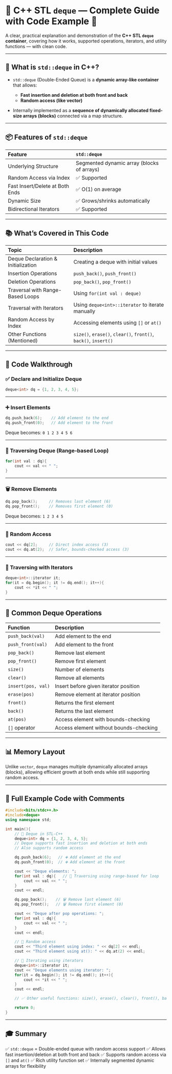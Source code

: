 # 📖 C++ STL `deque` — Complete Guide with Code Example 🚀

A clear, practical explanation and demonstration of the **C++ STL `deque` container**, covering how it works, supported operations, iterators, and utility functions — with clean code.

---

## 📌 What is `std::deque` in C++?

* `std::deque` (Double-Ended Queue) is a **dynamic array-like container** that allows:

  * **Fast insertion and deletion at both front and back**
  * **Random access (like vector)**
* Internally implemented as a **sequence of dynamically allocated fixed-size arrays (blocks)** connected via a map structure.

---

## 📦 Features of `std::deque`

| Feature                         | `std::deque`                               |
| :------------------------------ | :----------------------------------------- |
| Underlying Structure            | Segmented dynamic array (blocks of arrays) |
| Random Access via Index         | ✅ Supported                                |
| Fast Insert/Delete at Both Ends | ✅ O(1) on average                          |
| Dynamic Size                    | ✅ Grows/shrinks automatically              |
| Bidirectional Iterators         | ✅ Supported                                |

---

## 📚 What’s Covered in This Code

| Topic                              | Description                                                     |
| :--------------------------------- | :-------------------------------------------------------------- |
| Deque Declaration & Initialization | Creating a deque with initial values                            |
| Insertion Operations               | `push_back()`, `push_front()`                                   |
| Deletion Operations                | `pop_back()`, `pop_front()`                                     |
| Traversal with Range-Based Loops   | Using `for(int val : deque)`                                    |
| Traversal with Iterators           | Using `deque<int>::iterator` to iterate manually                |
| Random Access by Index             | Accessing elements using `[]` or `at()`                         |
| Other Functions (Mentioned)        | `size()`, `erase()`, `clear()`, `front()`, `back()`, `insert()` |

---

## 📜 Code Walkthrough

### ✅ Declare and Initialize Deque

```cpp
deque<int> dq = {1, 2, 3, 4, 5};
```

---

### ➕ Insert Elements

```cpp
dq.push_back(6);    // Add element to the end
dq.push_front(0);   // Add element to the front
```

Deque becomes:
`0 1 2 3 4 5 6`

---

### 🔁 Traversing Deque (Range-based Loop)

```cpp
for(int val : dq){
    cout << val << " ";
}
```

---

### 🗑️ Remove Elements

```cpp
dq.pop_back();     // Removes last element (6)
dq.pop_front();    // Removes first element (0)
```

Deque becomes:
`1 2 3 4 5`

---

### 🔢 Random Access

```cpp
cout << dq[2];     // Direct index access (3)
cout << dq.at(2);  // Safer, bounds-checked access (3)
```

---

### 🔄 Traversing with Iterators

```cpp
deque<int>::iterator it;
for(it = dq.begin(); it != dq.end(); it++){
    cout << *it << " ";
}
```

---

## 📑 Common Deque Operations

| Function           | Description                            |
| :----------------- | :------------------------------------- |
| `push_back(val)`   | Add element to the end                 |
| `push_front(val)`  | Add element to the front               |
| `pop_back()`       | Remove last element                    |
| `pop_front()`      | Remove first element                   |
| `size()`           | Number of elements                     |
| `clear()`          | Remove all elements                    |
| `insert(pos, val)` | Insert before given iterator position  |
| `erase(pos)`       | Remove element at iterator position    |
| `front()`          | Returns the first element              |
| `back()`           | Returns the last element               |
| `at(pos)`          | Access element with bounds-checking    |
| `[]` operator      | Access element without bounds-checking |

---

## 📊 Memory Layout

Unlike `vector`, `deque` manages multiple dynamically allocated arrays (blocks), allowing efficient growth at both ends while still supporting random access.

---

## 📜 Full Example Code with Comments

```cpp
#include<bits/stdc++.h>
#include<deque>
using namespace std;

int main(){
    // 📌 Deque in STL-C++
    deque<int> dq = {1, 2, 3, 4, 5};
    // Deque supports fast insertion and deletion at both ends
    // Also supports random access

    dq.push_back(6);   // ➕ Add element at the end
    dq.push_front(0);  // ➕ Add element at the front

    cout << "Deque elements: ";
    for(int val : dq){   // 📜 Traversing using range-based for loop
        cout << val << " ";
    }
    cout << endl;

    dq.pop_back();    // 🗑️ Remove last element (6)
    dq.pop_front();   // 🗑️ Remove first element (0)

    cout << "Deque after pop operations: ";
    for(int val : dq){
        cout << val << " ";
    }
    cout << endl;

    // 📌 Random access
    cout << "Third element using index: " << dq[2] << endl;
    cout << "Third element using at(): " << dq.at(2) << endl;

    // 📌 Iterating using iterators
    deque<int>::iterator it;
    cout << "Deque elements using iterator: ";   
    for(it = dq.begin(); it != dq.end(); it++){
        cout << *it << " ";
    }
    cout << endl;

    // ✅ Other useful functions: size(), erase(), clear(), front(), back(), insert(), etc.

    return 0;
}
```

---

## 🎓 Summary

✅ `std::deque` = Double-ended queue with random access support
✅ Allows fast insertion/deletion at both front and back
✅ Supports random access via `[]` and `at()`
✅ Rich utility function set
✅ Internally segmented dynamic arrays for flexibility
